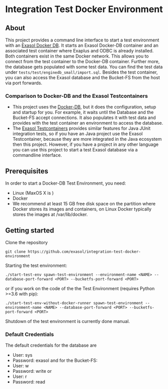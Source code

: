 # Integration Test Docker Environment

## About

This project provides a command line interface to start a test environment with an [Exasol Docker DB](https://hub.docker.com/r/exasol/docker-db). It starts an Exasol Docker-DB container and an associated test container where Exaplus and ODBC is already installed. Both containers exist in the same Docker network. This allows you to connect from the test container to the Docker-DB container. Further more, the database gets populated with some test data. You can find the test data under `tests/test/enginedb_small/import.sql`. Besides the test container, you can also access the Exasol database and the Bucket-FS from the host via port forwards. 

### Comparison to Docker-DB and the Exasol Testcontainers

* This project uses the [Docker-DB](https://hub.docker.com/r/exasol/docker-db), but it does the configuration, setup and startup for you. For example, it waits until the Database and the Bucket-FS accept connections. It also populates it with test data and provides with the test container an environment to access the database.
* The [Exasol Testcontainers](https://github.com/exasol/exasol-testcontainers/) provides similar features for Java JUnit integration tests, so if you have an Java project use the Exasol Testcontainer, because they are more integrated in the Java ecosystem then this project. However, if you have a project in any other language you can use this project to start a test Exasol database via a commandline interface.

## Prerequisites

In order to start a Docker-DB Test Environment, you need:

* Linux (MaxOS X is )
* Docker 
* We recommend at least 15 GB free disk space on the partition 
  where Docker stores its images and containers, on Linux Docker typically stores 
  the images at /var/lib/docker.

## Getting started

Clone the repository

```
git clone https://github.com/exasol/integration-test-docker-environment
```

Starting the test environment:

```
./start-test-env spawn-test-environment --environment-name <NAME> --database-port-forward <PORT> --bucketfs-port-forward <PORT>
```
or if you work on the code of the the Test Environment (requires Python >=3.6 with pip):

```
./start-test-env-without-docker-runner spawn-test-environment --environment-name <NAME> --database-port-forward <PORT> --bucketfs-port-forward <PORT>
```

Shutdown of the test environment is currently done manual.

### Default Credentials

The default credentials for the database are
  * User: sys
  * Password: exasol
and for the Bucket-FS:
  * User: w
  * Password: write
or
  * User: r
  * Password: read
